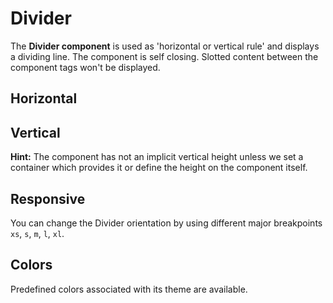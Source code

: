 # Divider

The **Divider component** is used as 'horizontal or vertical rule' and displays a dividing line.
The component is self closing. Slotted content between the component tags won't be displayed. 


## Horizontal

<Playground :themeable="true">
  <template v-slot="{theme}">
    <p-divider :theme="theme"></p-divider>
  </template>
</Playground>

## Vertical

**Hint:** The component has not an implicit vertical height unless we set a container which provides it or define the height on the component itself.

<Playground :themeable="true">
  <template v-slot="{theme}">
  <div class="divider-vertical-container-example">
    <p-divider :theme="theme" orientation="vertical"></p-divider>
  </div>
  </template>
</Playground>

## Responsive

You can change the Divider orientation by using different major breakpoints `xs`, `s`, `m`, `l`, `xl`.

<Playground :themeable="true">
  <template v-slot="{theme}">
  <div class="divider-vertical-responsive-container-example">
    <p-divider :theme="theme" orientation="{base: 'horizontal', l: 'vertical'}"></p-divider>
  </div>
  </template>
</Playground>


## Colors

Predefined colors associated with its theme are available.

<Playground :themeable="true">
 <template #configurator>
    <select v-model="color">
      <option disabled>Select a color</option>
      <option selected>neutral-contrast-low</option>
      <option>neutral-contrast-medium</option>
      <option>neutral-contrast-high</option>
    </select>
  </template>
  <template v-slot="{theme}">
    <p-divider :theme="theme" :color="color"></p-divider>
  </template>
</Playground>

<script lang="ts">
  import { Component, Vue } from 'vue-property-decorator';
  
  @Component
  export default class PlaygroundDivider extends Vue {
    public color: string = 'neutral-contrast-low';
  }
</script>
<style scoped lang="scss">
  @import '~@porsche-design-system/utilities/scss';

  .divider-vertical-container-example {
    display: flex;
    height: 100px;
  }
  @include p-media-query("l") {
    .divider-vertical-responsive-container-example {
      display: flex;
      height: 100px;
    }
  }
</style>